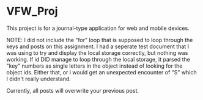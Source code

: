 VFW_Proj
========

This project is for a journal-type application for web and mobile devices. 

NOTE:
I did not include the "for" loop that is supposed to loop through the keys and posts on this assignment. I had a seperate test document that I was using to try and display the local storage correctly, but nothing was working. If id DID manage to loop through the local storage, it parsed the "key" numbers as single letters in the object instead of looking for the object ids. Either that, or i would get an unexpected encounter of "S" which I didn't really understand.

Currently, all posts will overwrite your previous post.
